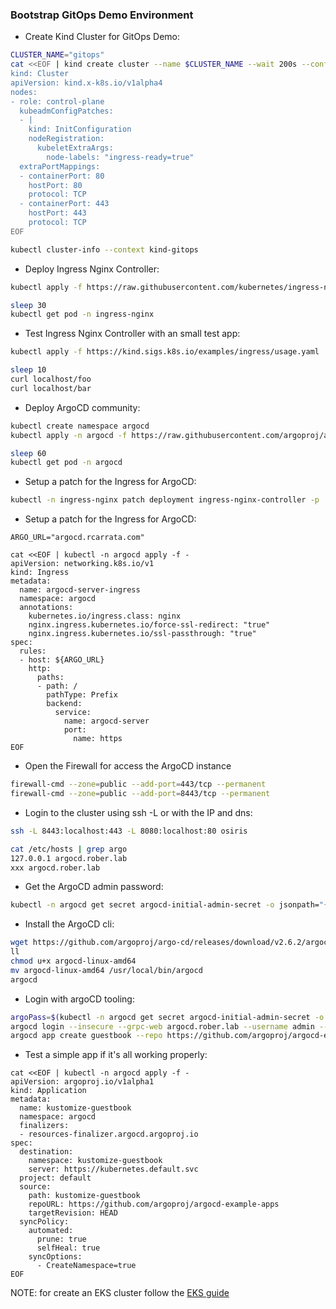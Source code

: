 ### Bootstrap GitOps Demo Environment

* Create Kind Cluster for GitOps Demo:

```sh
CLUSTER_NAME="gitops"
cat <<EOF | kind create cluster --name $CLUSTER_NAME --wait 200s --config=-
kind: Cluster
apiVersion: kind.x-k8s.io/v1alpha4
nodes:
- role: control-plane
  kubeadmConfigPatches:
  - |
    kind: InitConfiguration
    nodeRegistration:
      kubeletExtraArgs:
        node-labels: "ingress-ready=true"
  extraPortMappings:
  - containerPort: 80
    hostPort: 80
    protocol: TCP
  - containerPort: 443
    hostPort: 443
    protocol: TCP
EOF

kubectl cluster-info --context kind-gitops
```

* Deploy Ingress Nginx Controller: 

```sh
kubectl apply -f https://raw.githubusercontent.com/kubernetes/ingress-nginx/master/deploy/static/provider/kind/deploy.yaml

sleep 30
kubectl get pod -n ingress-nginx
```

* Test Ingress Nginx Controller with an small test app:

```sh
kubectl apply -f https://kind.sigs.k8s.io/examples/ingress/usage.yaml

sleep 10
curl localhost/foo
curl localhost/bar
```

* Deploy ArgoCD community:

```sh
kubectl create namespace argocd
kubectl apply -n argocd -f https://raw.githubusercontent.com/argoproj/argo-cd/stable/manifests/install.yaml

sleep 60
kubectl get pod -n argocd
```

* Setup a patch for the Ingress for ArgoCD:

```sh
kubectl -n ingress-nginx patch deployment ingress-nginx-controller -p '{"spec":{"template":{"spec":{"$setElementOrder/containers":[{"name":"controller"}],"containers":[{"args":["/nginx-ingress-controller","--election-id=ingress-controller-leader","--ingress-class=nginx","--configmap=ingress-nginx/ingress-nginx-controller","--validating-webhook=:8443","--validating-webhook-certificate=/usr/local/certificates/cert","--validating-webhook-key=/usr/local/certificates/key","--publish-status-address=localhost","--enable-ssl-passthrough"],"name":"controller"}]}}}}'
```

* Setup a patch for the Ingress for ArgoCD:

```
ARGO_URL="argocd.rcarrata.com"

cat <<EOF | kubectl -n argocd apply -f -
apiVersion: networking.k8s.io/v1
kind: Ingress
metadata:
  name: argocd-server-ingress
  namespace: argocd
  annotations:
    kubernetes.io/ingress.class: nginx
    nginx.ingress.kubernetes.io/force-ssl-redirect: "true"
    nginx.ingress.kubernetes.io/ssl-passthrough: "true"
spec:
  rules:
  - host: ${ARGO_URL}
    http:
      paths:
      - path: /
        pathType: Prefix
        backend:
          service:
            name: argocd-server
            port:
              name: https
EOF
````

* Open the Firewall for access the ArgoCD instance

```sh
firewall-cmd --zone=public --add-port=443/tcp --permanent
firewall-cmd --zone=public --add-port=8443/tcp --permanent
```

* Login to the cluster using ssh -L or with the IP and dns:

```sh
ssh -L 8443:localhost:443 -L 8080:localhost:80 osiris

cat /etc/hosts | grep argo
127.0.0.1 argocd.rober.lab
xxx argocd.rober.lab
```

* Get the ArgoCD admin password:

```sh
kubectl -n argocd get secret argocd-initial-admin-secret -o jsonpath="{.data.password}" | base64 -d
```

* Install the ArgoCD cli:

```sh
wget https://github.com/argoproj/argo-cd/releases/download/v2.6.2/argocd-linux-amd64
ll
chmod u+x argocd-linux-amd64
mv argocd-linux-amd64 /usr/local/bin/argocd
argocd
```

* Login with argoCD tooling:

```sh
argoPass=$(kubectl -n argocd get secret argocd-initial-admin-secret -o jsonpath="{.data.password}" | base64 -d)
argocd login --insecure --grpc-web argocd.rober.lab --username admin --password $argoPass
argocd app create guestbook --repo https://github.com/argoproj/argocd-example-apps.git --path guestbook --dest-server https://kubernetes.default.svc --dest-namespace default
```

* Test a simple app if it's all working properly:

```
cat <<EOF | kubectl -n argocd apply -f -
apiVersion: argoproj.io/v1alpha1
kind: Application
metadata:
  name: kustomize-guestbook
  namespace: argocd
  finalizers:
  - resources-finalizer.argocd.argoproj.io
spec:
  destination:
    namespace: kustomize-guestbook
    server: https://kubernetes.default.svc
  project: default
  source:
    path: kustomize-guestbook
    repoURL: https://github.com/argoproj/argocd-example-apps
    targetRevision: HEAD
  syncPolicy:
    automated:
      prune: true
      selfHeal: true
    syncOptions:
      - CreateNamespace=true
EOF
```

NOTE: for create an EKS cluster follow the [EKS guide](https://docs.aws.amazon.com/eks/latest/userguide/getting-started-console.html)



